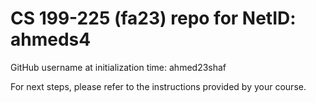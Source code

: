 # CS 199-225 (fa23) repo for NetID: ahmeds4

GitHub username at initialization time: ahmed23shaf

For next steps, please refer to the instructions provided by your course.
